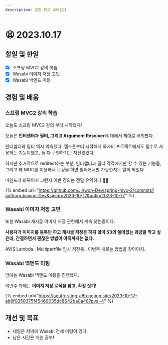 ```yaml
---
description: 일일 회고 426일차
---
```


# 😫 2023.10.17

## 할일 및 한일&#x20;

* [x] 스프링 MVC2 강의 학습&#x20;
* [x] Wasabi 이미지 저장 고민&#x20;
* [x] Wasabi 백엔드 미팅&#x20;

## 경험 및 배움&#x20;

### 스프링 MVC2 강의 학습&#x20;

오늘도 스프링 MVC2 강의 부터 시작했다!

오늘은 **인터셉터과 필터, 그리고 Argument Resolver**에 대해서 제대로 배워봤다.

인터셉터와 필터 역시 익숙했다. 캡스톤부터 시작해서 와사비 프로젝트에서도 필수로 사용하는 기능이였고, 둘 다 구현하기는 자신있었다.

하지만 추가적으로 redirect하는 부분, 인터셉터과 필터 각각에서만 할 수 있는 기능들, 그리고 왜 MDC를 이용해서 로깅을 하면 필터에서만 가능한지도 알게 되었다.

마인드가 바뀌어서 그런지 이번 강의는 정말 유익하다 👍🏻

{% embed url="https://github.com/Jinwon-Dev/spring-mvc-2/commits?author=Jinwon-Dev&since=2023-10-17&until=2023-10-17" %}

### Wasabi 이미지 저장 고민&#x20;

또한 Wasabi 게시글 이미지 저장 관련해서 계속 찾는중이다.

**사용자가 이미지를 등록만 하고 게시글 저장은 하지 않아 S3의 쓸데없는 과금을 막고 싶은데, 간결하면서 괜찮은 방법이 아직까지는 없다.**

AWS Lambda.. Multipartfile 임시 저장등.. 이번주 내로는 방법을 찾아야지.

### Wasabi 백엔드 미팅&#x20;

밤에는 Wasabi 백엔드 미팅을 진행했다.

이번주 과제는 **이미지 저장 로직을 찾고, 확정 짓기!**

{% embed url="https://south-sting-a6b.notion.site/2023-10-17-ab8f0350375f45469035dc8642ba0a48?pvs=4" %}

## 개선 및 목표&#x20;

* 내일은 저녁에 Wasabi 전체 미팅이 있다.&#x20;
* 남은 시간은 개인 공부!&#x20;
